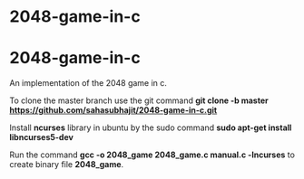 # 2048-game-in-c
# 2048-game-in-c
An implementation of the 2048 game in c. 

To clone the master branch use the git command **git clone -b master https://github.com/sahasubhajit/2048-game-in-c.git**

Install **ncurses** library in ubuntu by the sudo command **sudo apt-get install libncurses5-dev**

Run the command **gcc -o 2048_game 2048_game.c manual.c -lncurses** to create binary file **2048_game**.
